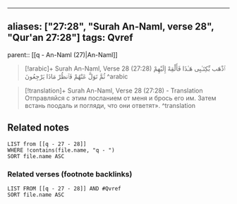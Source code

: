 
---
aliases: ["27:28", "Surah An-Naml, verse 28", "Qur'an 27:28"]
tags: Qvref
---

parent:: [[q - An-Naml (27)|An-Naml]]

> [!arabic]+ Surah An-Naml, Verse 28 (27:28)
> <span class="quran-arabic">ٱذْهَب بِّكِتَـٰبِى هَـٰذَا فَأَلْقِهْ إِلَيْهِمْ ثُمَّ تَوَلَّ عَنْهُمْ فَٱنظُرْ مَاذَا يَرْجِعُونَ</span>
^arabic

> [!translation]+ Surah An-Naml, Verse 28 (27:28) - Translation
> Отправляйся с этим посланием от меня и брось его им. Затем встань поодаль и погляди, что они ответят».
^translation



## Related notes
```dataview
LIST from [[q - 27 - 28]]
WHERE !contains(file.name, "q - ")
SORT file.name ASC
```

### Related verses (footnote backlinks)
```dataview
LIST FROM [[q - 27 - 28]] AND #Qvref
SORT file.name ASC
```

